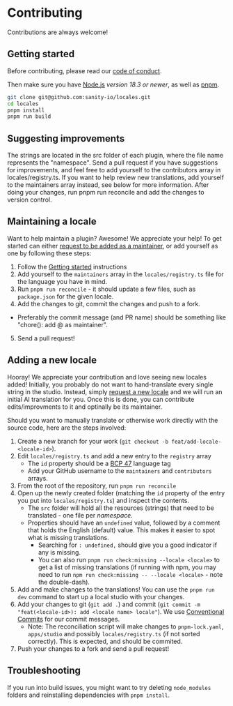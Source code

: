 # Contributing

Contributions are always welcome!

## Getting started

Before contributing, please read our [code of conduct](https://github.com/sanity-io/locales/blob/main/CODE_OF_CONDUCT.md).

Then make sure you have [Node.js](https://nodejs.org/en) _version 18.3 or newer_, as well as [pnpm](https://pnpm.io/).

```sh
git clone git@github.com:sanity-io/locales.git
cd locales
pnpm install
pnpm run build
```

## Suggesting improvements

The strings are located in the src folder of each plugin, where the file name represents the "namespace". Send a pull request if you have suggestions for improvements, and feel free to add yourself to the contributors array in locales/registry.ts. If you want to help review new translations, add yourself to the maintainers array instead, see below for more information. After doing your changes, run pnpm run reconcile and add the changes to version control.

## Maintaining a locale

Want to help maintain a plugin? Awesome! We appreciate your help! To get started can either [request to be added as a maintainer](https://github.com/sanity-io/locales/issues/new?assignees=&labels=&projects=&template=request-maintainer.md&title=Maintainer%3A+LOCALE-ID), or add yourself as one by following these steps:

1. Follow the [Getting started](#getting-started) instructions
2. Add yourself to the `maintainers` array in the `locales/registry.ts` file for the language you have in mind.
3. Run `pnpm run reconcile` - it should update a few files, such as `package.json` for the given locale.
4. Add the changes to git, commit the changes and push to a fork.

- Preferably the commit message (and PR name) should be something like "chore(<locale-id>): add @<your-github-username> as maintainer".

5. Send a pull request!

## Adding a new locale

Hooray! We appreciate your contribution and love seeing new locales added! Initially, you probably do not want to hand-translate every single string in the studio. Instead, simply [request a new locale](https://github.com/sanity-io/locales/issues/new?assignees=&labels=&template=new-locale-request.md&title=Locale+request%3A+) and we will run an initial AI translation for you. Once this is done, you can contribute edits/improvments to it and optinally be its maintainer.

Should you want to manually translate or otherwise work directly with the source code, here are the steps involved:

1. Create a new branch for your work (`git checkout -b feat/add-locale-<locale-id>`).
2. Edit `locales/registry.ts` and add a new entry to the `registry` array
   - The `id` property should be a [BCP 47](https://tools.ietf.org/html/bcp47) language tag
   - Add your GitHub username to the `maintainers` and `contributors` arrays.
3. From the root of the repository, run `pnpm run reconcile`
4. Open up the newly created folder (matching the `id` property of the entry you put into `locales/registry.ts`) and inspect the contents.
   - The `src` folder will hold all the resources (strings) that need to be translated - one file per _namespace_.
   - Properties should have an `undefined` value, followed by a comment that holds the English (default) value. This makes it easier to spot what is missing translations.
     - Searching for `: undefined,` should give you a good indicator if any is missing.
     - You can also run `pnpm run check:missing --locale <locale>` to get a list of missing translations (if running with npm, you may need to run `npm run check:missing -- --locale <locale>` - note the double-dash).
5. Add and make changes to the translations! You can use the `pnpm run dev` command to start up a local studio with your changes.
6. Add your changes to git (`git add .`) and commit (`git commit -m "feat(<locale-id>): add <locale name> locale"`). We use [Conventional Commits](https://www.conventionalcommits.org/en/v1.0.0/) for our commit messages.
   - Note: The reconciliation script will make changes to `pnpm-lock.yaml`, `apps/studio` and possibly `locales/registry.ts` (if not sorted correctly). This is expected, and should be commited.
7. Push your changes to a fork and send a pull request!

## Troubleshooting

If you run into build issues, you might want to try deleting `node_modules` folders and reinstalling dependencies with `pnpm install`.
